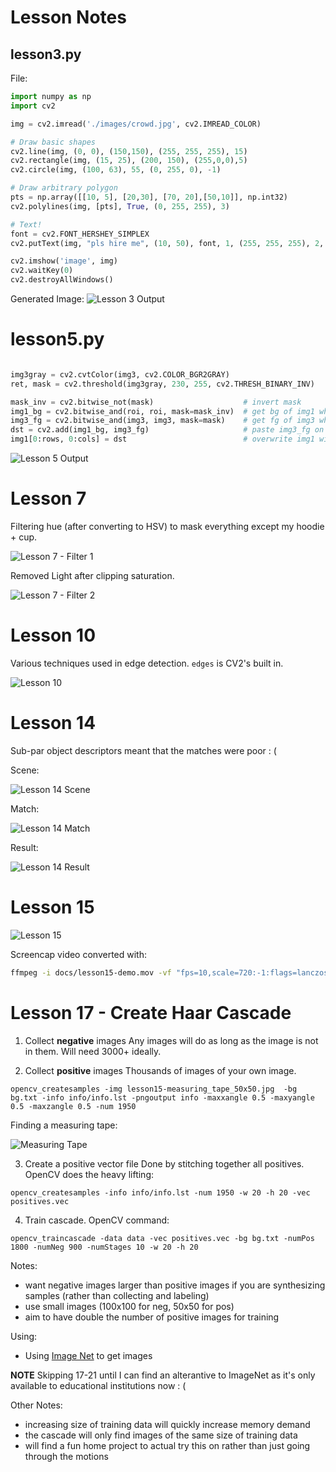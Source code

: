# Lesson Notes



## lesson3.py

File: 

```python
import numpy as np
import cv2

img = cv2.imread('./images/crowd.jpg', cv2.IMREAD_COLOR)

# Draw basic shapes
cv2.line(img, (0, 0), (150,150), (255, 255, 255), 15)
cv2.rectangle(img, (15, 25), (200, 150), (255,0,0),5)
cv2.circle(img, (100, 63), 55, (0, 255, 0), -1)

# Draw arbitrary polygon
pts = np.array([[10, 5], [20,30], [70, 20],[50,10]], np.int32)
cv2.polylines(img, [pts], True, (0, 255, 255), 3)

# Text!
font = cv2.FONT_HERSHEY_SIMPLEX
cv2.putText(img, "pls hire me", (10, 50), font, 1, (255, 255, 255), 2, cv2.LINE_AA)

cv2.imshow('image', img)
cv2.waitKey(0)
cv2.destroyAllWindows()

```

Generated Image:
![Lesson 3 Output](./lesson3-screenshot.jpg)

# lesson5.py

```python

img3gray = cv2.cvtColor(img3, cv2.COLOR_BGR2GRAY)
ret, mask = cv2.threshold(img3gray, 230, 255, cv2.THRESH_BINARY_INV)

mask_inv = cv2.bitwise_not(mask)                    # invert mask
img1_bg = cv2.bitwise_and(roi, roi, mask=mask_inv)  # get bg of img1 where mask is _not_ set
img3_fg = cv2.bitwise_and(img3, img3, mask=mask)    # get fg of img3 where mask _is_ set
dst = cv2.add(img1_bg, img3_fg)                     # paste img3_fg on top of img1_bg
img1[0:rows, 0:cols] = dst                          # overwrite img1 with result

```

![Lesson 5 Output](./lesson5-screenshot.jpg)

# Lesson 7

Filtering hue (after converting to HSV) to mask everything except my hoodie + cup.

![Lesson 7 - Filter 1](lesson7-1.jpg)

Removed Light after clipping saturation.

![Lesson 7 - Filter 2](lesson7-2.jpg)

# Lesson 10

Various techniques used in edge detection. `edges` is CV2's built in.

![Lesson 10](lesson10.jpg)

# Lesson 14

Sub-par object descriptors meant that the matches were poor : (

Scene:

![Lesson 14 Scene](../images/lesson14-pattern-matching-scene.jpg)

Match:

![Lesson 14 Match](../images/lesson14-pattern-matching-match.jpg)

Result: 

![Lesson 14 Result](lesson14-result.jpg)


# Lesson 15

![Lesson 15](lesson15-demo.gif)

Screencap video converted with:
```bash
ffmpeg -i docs/lesson15-demo.mov -vf "fps=10,scale=720:-1:flags=lanczos" -loop 0 docs/lesson15-demo-3.gif
```


# Lesson 17 - Create Haar Cascade

1. Collect **negative** images
Any images will do as long as the image is not in them. Will need 3000+ ideally.

2. Collect **positive** images
Thousands of images of your own image. 
```shell
opencv_createsamples -img lesson15-measuring_tape_50x50.jpg  -bg bg.txt -info info/info.lst -pngoutput info -maxxangle 0.5 -maxyangle 0.5 -maxzangle 0.5 -num 1950
```

Finding a measuring tape:

![Measuring Tape](../src/lesson17/lesson15-measuring_tape_50x50.jpg)

3. Create a positive vector file
Done by stitching together all positives. OpenCV does the heavy lifting: 
```shell
opencv_createsamples -info info/info.lst -num 1950 -w 20 -h 20 -vec positives.vec
```

4. Train cascade.
OpenCV command: 
```shell
opencv_traincascade -data data -vec positives.vec -bg bg.txt -numPos 1800 -numNeg 900 -numStages 10 -w 20 -h 20
```

Notes:
- want negative images larger than positive images if you are synthesizing samples (rather than collecting and labeling)
- use small images (100x100 for neg, 50x50 for pos)
- aim to have double the number of positive images for training

Using: 
- Using [Image Net](https://www.image-net.org/) to get images


__**NOTE**__
Skipping 17-21 until I can find an alterantive to ImageNet
as it's only available to educational institutions now : (

Other Notes:
- increasing size of training data will quickly increase memory demand
- the cascade will only find images of the same size of training data
- will find a fun home project to actual try this on rather than just going through the motions
